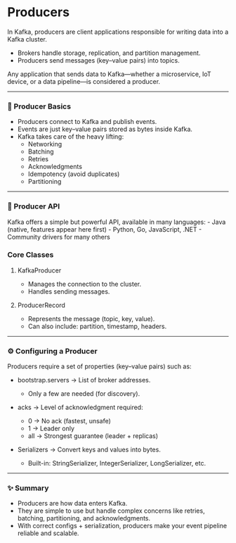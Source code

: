 # Producers

In Kafka, producers are client applications responsible for writing data into a Kafka cluster.
- Brokers handle storage, replication, and partition management.
- Producers send messages (key–value pairs) into topics.

Any application that sends data to Kafka—whether a microservice, IoT device, or a data pipeline—is considered a producer.

---

### 🧩 Producer Basics
- Producers connect to Kafka and publish events.
- Events are just key–value pairs stored as bytes inside Kafka.
- Kafka takes care of the heavy lifting:
  - Networking
  - Batching
  - Retries
  - Acknowledgments
  - Idempotency (avoid duplicates)
  - Partitioning

---

### 🔧 Producer API

Kafka offers a simple but powerful API, available in many languages:
    - Java (native, features appear here first)
    - Python, Go, JavaScript, .NET
    - Community drivers for many others

### Core Classes

1. KafkaProducer
   - Manages the connection to the cluster.
   - Handles sending messages.

2. ProducerRecord
   - Represents the message (topic, key, value).
   - Can also include: partition, timestamp, headers.

---

### ⚙️ Configuring a Producer

Producers require a set of properties (key–value pairs) such as:
- bootstrap.servers → List of broker addresses.
  - Only a few are needed (for discovery).
- acks → Level of acknowledgment required:
  - 0 → No ack (fastest, unsafe)
  - 1 → Leader only
  - all → Strongest guarantee (leader + replicas)

- Serializers → Convert keys and values into bytes.
  - Built-in: StringSerializer, IntegerSerializer, LongSerializer, etc.

---

### ✨ Summary
- Producers are how data enters Kafka.
- They are simple to use but handle complex concerns like retries, batching, partitioning, and acknowledgments.
- With correct configs + serialization, producers make your event pipeline reliable and scalable.